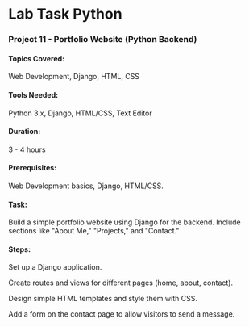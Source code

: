 
# Lab Task Python
### Project 11 - Portfolio Website (Python Backend)
#### Topics Covered: 
Web Development, Django, HTML, CSS
#### Tools Needed: 
Python 3.x, Django, HTML/CSS, Text Editor
#### Duration: 
3 - 4 hours
#### Prerequisites: 
Web Development basics, Django, HTML/CSS.

#### Task:
Build a simple portfolio website using Django for the backend.
Include sections like "About Me," "Projects," and "Contact."

#### Steps:
Set up a Django application.

Create routes and views for different pages (home, about, contact).

Design simple HTML templates and style them with CSS.

Add a form on the contact page to allow visitors to send a message.
